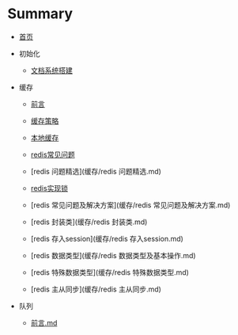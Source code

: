 # Summary

* [首页](README.md)

* 初始化
  - [文档系统搭建](文档系统搭建.md) 
  
* 缓存
  *  [前言](缓存/README.md) 
  *  [缓存策略](缓存/缓存策略.md) 
  *  [本地缓存](缓存/本地缓存.md) 
  *  [redis常见问题](缓存/redis常见问题.md) 
  *  [redis 问题精选](缓存/redis 问题精选.md) 
  
  * [redis实现锁](缓存/redis实现锁.md) 
  
  * [redis 常见问题及解决方案](缓存/redis 常见问题及解决方案.md) 
  
  * [redis 封装类](缓存/redis 封装类.md) 
  
  * [redis 存入session](缓存/redis 存入session.md) 
  
  * [redis 数据类型](缓存/redis 数据类型及基本操作.md) 
  
  * [redis 特殊数据类型](缓存/redis 特殊数据类型.md) 
  
  * [redis 主从同步](缓存/redis 主从同步.md) 
  
* 队列
  - [前言.md](队列/README.md) 

